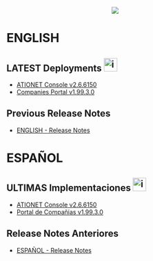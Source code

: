 <p align="center">
  <img src="https://github.com/Ationet/ationetdocs/raw/master/Content/Images/ATIOnetLogo_250x70.png" />
</p>

# ENGLISH

## LATEST Deployments <img width="31" alt="image" src="https://github.com/user-attachments/assets/56003bab-4447-4354-9eb5-868fc33180f7" />

- [ATIONET Console v2.6.6150](20241218_ENG.md)
- [Companies Portal v1.99.3.0](/Company%20Portal/1.99.3.0%20ENG.md)
  
## Previous Release Notes
- [ENGLISH - Release Notes](Release_Notes.md)

# ESPAÑOL

## ULTIMAS Implementaciones <img width="31" alt="image" src="https://github.com/user-attachments/assets/ac66f280-d06b-4685-9456-1219076a5731" />

- [ATIONET Console v2.6.6150](20241218_ESP.md)
- [Portal de Compañias v1.99.3.0](/Company%20Portal/1.99.3.0%20ESP.md)

## Release Notes Anteriores
- [ESPAÑOL - Release Notes](Release_Notes.md)
